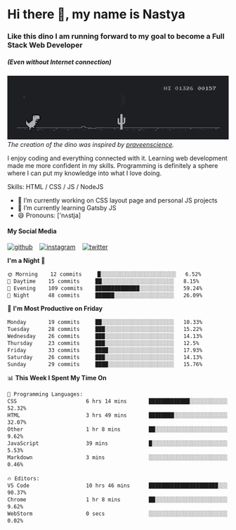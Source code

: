 # Hi there 👋, my name is Nastya
### Like this dino I am running forward to my goal to become a Full Stack Web Developer
##### (Even without Internet connection)
[//]: # (Here may be a photo)

![Dino](https://raw.githubusercontent.com/nastyacodes/nastyacodes/master/images/dino.gif)  
*The creation of the dino was inspired by [praveenscience](https://github.com/praveenscience).*  

I enjoy coding and everything connected with it.
Learning web development made me more confident in my skills.
Programming is definitely a sphere where I can put my knowledge into what I love doing.

Skills: HTML  / CSS / JS / NodeJS

- 🔭 I’m currently working on CSS layout page and personal JS projects
- 🌱 I’m currently learning Gatsby JS 
- 😄 Pronouns: ['nʌstja] 

#### My Social Media
[<img src='images\social-media\github.ico' alt='github' height='50'>](https://github.com/nastyacodes) &nbsp;&nbsp; [<img src='images\social-media\instagram.ico' alt='instagram' height='50'>](https://www.instagram.com/nastyacodes/) &nbsp;&nbsp; [<img src='images\social-media\twitter.ico' alt='twitter' height='50'>](https://twitter.com/nastyacodes)  

<!--START_SECTION:waka-->
**I'm a Night 🦉** 

```text
🌞 Morning    12 commits     █░░░░░░░░░░░░░░░░░░░░░░░░   6.52% 
🌆 Daytime    15 commits     ██░░░░░░░░░░░░░░░░░░░░░░░   8.15% 
🌃 Evening    109 commits    ██████████████░░░░░░░░░░░   59.24% 
🌙 Night      48 commits     ██████░░░░░░░░░░░░░░░░░░░   26.09%

```
📅 **I'm Most Productive on Friday** 

```text
Monday       19 commits     ██░░░░░░░░░░░░░░░░░░░░░░░   10.33% 
Tuesday      28 commits     ███░░░░░░░░░░░░░░░░░░░░░░   15.22% 
Wednesday    26 commits     ███░░░░░░░░░░░░░░░░░░░░░░   14.13% 
Thursday     23 commits     ███░░░░░░░░░░░░░░░░░░░░░░   12.5% 
Friday       33 commits     ████░░░░░░░░░░░░░░░░░░░░░   17.93% 
Saturday     26 commits     ███░░░░░░░░░░░░░░░░░░░░░░   14.13% 
Sunday       29 commits     ████░░░░░░░░░░░░░░░░░░░░░   15.76%

```


📊 **This Week I Spent My Time On** 

```text
💬 Programming Languages: 
CSS                      6 hrs 14 mins       █████████████░░░░░░░░░░░░   52.32% 
HTML                     3 hrs 49 mins       ████████░░░░░░░░░░░░░░░░░   32.07% 
Other                    1 hr 8 mins         ██░░░░░░░░░░░░░░░░░░░░░░░   9.62% 
JavaScript               39 mins             █░░░░░░░░░░░░░░░░░░░░░░░░   5.53% 
Markdown                 3 mins              ░░░░░░░░░░░░░░░░░░░░░░░░░   0.46%

🔥 Editors: 
VS Code                  10 hrs 46 mins      ██████████████████████░░░   90.37% 
Chrome                   1 hr 8 mins         ██░░░░░░░░░░░░░░░░░░░░░░░   9.62% 
WebStorm                 0 secs              ░░░░░░░░░░░░░░░░░░░░░░░░░   0.02%

```


<!--END_SECTION:waka-->

<!-- [![Top Langs](https://github-readme-stats.vercel.app/api/top-langs/?username=nastyacodes&layout=compact)](https://github.com/anuraghazra/github-readme-stats)

[![willianrod's wakatime stats](https://github-readme-stats.vercel.app/api/wakatime?username=nastyacodes&layout=compact)](https://github.com/anuraghazra/github-readme-stats) -->
